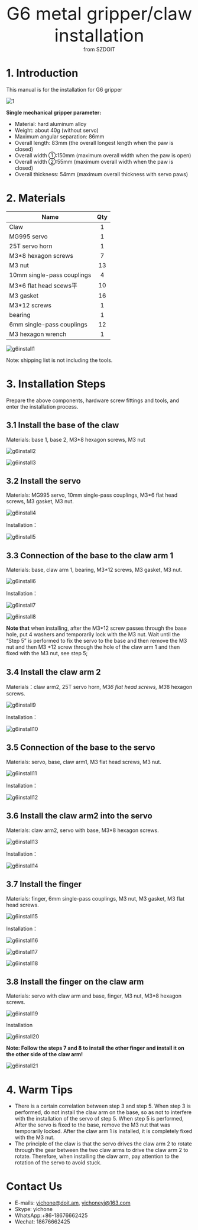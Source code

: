 <center> <font size=10> G6 metal gripper/claw installation </font></center>

<center> from SZDOIT </center>

# 1. Introduction

This manual is for the installation for G6 gripper

![1](1.jpg)

**Single mechanical gripper parameter:**

- Material: hard aluminum alloy
- Weight: about 40g (without servo)
- Maximum angular separation: 86mm
- Overall length: 83mm (the overall longest length when the paw is closed)
- Overall width ①:150mm (maximum overall width when the paw is open)
- Overall width ②:55mm (maximum overall width when the paw is closed)
- Overall thickness: 54mm (maximum overall thickness with servo paws)

# 2. Materials

| Name                        | Qty  |
| --------------------------- | :--: |
| Claw                        |  1   |
| MG995  servo                |  1   |
| 25T servo horn              |  1   |
| M3*8  hexagon screws        |  7   |
| M3  nut                     |  13  |
| 10mm  single-pass couplings |  4   |
| M3*6  flat head scews平     |  10  |
| M3  gasket                  |  16  |
| M3*12  screws               |  1   |
| bearing                     |  1   |
| 6mm  single-pass couplings  |  12  |
| M3 hexagon wrench           |  1   |

![g6install1](g6install1.jpg)

Note: shipping list is not including the tools.

# 3. Installation Steps

Prepare the above components, hardware screw fittings and tools, and enter the installation process.

## 3.1 Install the base of the claw

Materials: base 1, base 2, M3*8 hexagon screws, M3 nut

![g6install2](g6install2.jpg)



![g6install3](g6install3.jpg)

## 3.2 Install the servo

  Materials: MG995 servo, 10mm single-pass couplings, M3*6 flat head screws, M3 gasket, M3 nut.

![g6install4](g6install4.jpg)

Installation：

![g6install5](g6install5.jpg)

## 3.3 Connection of the base to the claw arm 1

Materials: base, claw arm 1, bearing, M3*12 screws, M3 gasket, M3 nut.

![g6install6](g6install6.jpg)

Installation：

![g6install7](g6install7.jpg)

![g6install8](g6install8.jpg)

**Note that** when installing, after the M3*12 screw passes through the base hole, put 4 washers and temporarily lock with the M3 nut. Wait until the “Step 5” is performed to fix the servo to the base and then remove the M3 nut and then M3 *12 screw through the hole of the claw arm 1 and then fixed with the M3 nut, see step 5;

## 3.4 Install the claw arm 2

Materials：claw arm2, 25T servo horn, M3*6 flat head screws, M3*8 hexagon screws.

![g6install9](g6install9.jpg)

Installation：

![g6install10](g6install10.jpg)

## 3.5 Connection of the base to the servo

Materials: servo, base, claw arm1, M3 flat head screws, M3 nut.

![g6install11](g6install11.jpg)

Installation：

![g6install12](g6install12.jpg)

## 3.6 Install the claw arm2 into the servo

Materials: claw arm2, servo with base, M3*8 hexagon screws.

![g6install13](g6install13.jpg)

Installation：

![g6install14](g6install14.jpg)

## 3.7 Install the finger

Materials: finger, 6mm single-pass couplings, M3 nut, M3 gasket, M3 flat head screws.

![g6install15](g6install15.jpg)

Installation：

![g6install16](g6install16.jpg)

![g6install17](g6install17.jpg)

![g6install18](g6install18.jpg)

## 3.8 Install the finger on the claw arm

Materials: servo with claw arm and base, finger, M3 nut, M3*8 hexagon screws.

![g6install19](g6install19.jpg)

Installation

![g6install20](g6install20.jpg)

**Note: Follow the steps 7 and 8 to install the other finger and install it on the other side of the claw arm!**

![g6install21](g6install21.jpg)

# 4. Warm Tips

-   There is a certain correlation between step 3 and step 5. When step 3 is performed, do not install the claw arm on the base, so as not to interfere with the installation of the servo of step 5. When step 5 is performed, After the servo is fixed to the base, remove the M3 nut that was temporarily locked. After the claw arm 1 is installed, it is completely fixed with the M3 nut.
-   The principle of the claw is that the servo drives the claw arm 2 to rotate through the gear between the two claw arms to drive the claw arm 2 to rotate. Therefore, when installing the claw arm, pay attention to the rotation of the servo to avoid stuck.



# Contact Us

- E-mails: [yichone@doit.am](mailto:yichone@doit.am), [yichoneyi@163.com](mailto:yichoneyi@163.com)
- Skype: yichone
- WhatsApp:+86-18676662425
- Wechat: 18676662425
